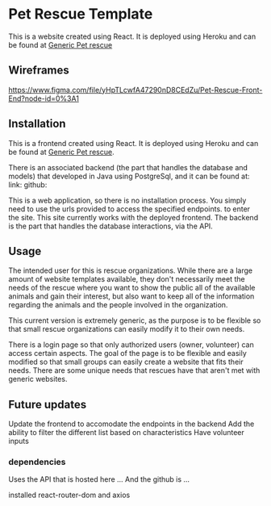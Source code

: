 # Pet Rescue Template

This is a website created using React.  It is deployed using Heroku and can be found at [Generic Pet rescue](https://pet-rescue-app.herokuapp.com/)

## Wireframes

https://www.figma.com/file/yHpTLcwfA47290nD8CEdZu/Pet-Rescue-Front-End?node-id=0%3A1


## Installation

This is a frontend created using React.  It is deployed using Heroku and can be found at [Generic Pet rescue](https://pet-rescue-app.herokuapp.com/).

There is an associated backend (the part that handles the database and models) that developed in Java using PostgreSql, and it can be found at:
link:
github:

This is a web application, so there is no installation process.  You simply need to use the urls provided to access the specified endpoints.
to enter the site.  This site currently works with the deployed frontend.  The backend is the part that handles the database interactions, via the API.


## Usage

The intended user for this is rescue organizations.  While there are a large amount of website templates available, they don't necessarily meet the needs of the rescue where you want to show the public all of the available animals and gain their interest, but also want to keep all of the information regarding the animals and the people involved in the organization.

This current version is extremely generic, as the purpose is to be flexible so that small rescue organizations can easily modify it to their own needs.

There is a login page so that only authorized users (owner, volunteer) can access certain aspects.  The goal of the page is to be flexible and easily modified 
so that small groups can easily create a website that fits their needs.  There are some unique needs that rescues have that aren't met with generic websites.  


## Future updates

Update the frontend to accomodate the endpoints in the backend
Add the ability to filter the different list based on characteristics
Have volunteer inputs

### dependencies

Uses the API that is hosted here ...
And the github is ...

installed react-router-dom and axios

